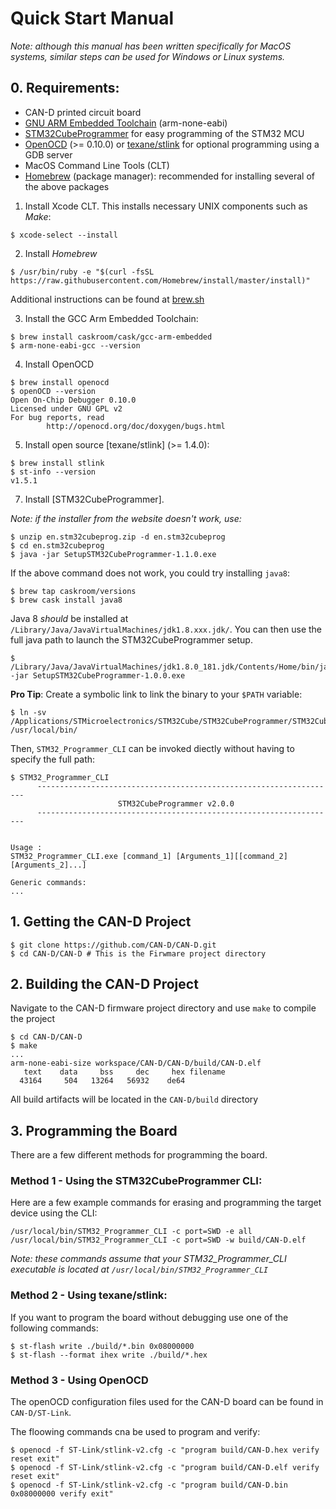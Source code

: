 # Quick Start Manual

*Note: although this manual has been written specifically for MacOS systems, similar steps can be used for Windows or Linux systems.*

## 0. Requirements:
* CAN-D printed circuit board
* [GNU ARM Embedded Toolchain](https://developer.arm.com/open-source/gnu-toolchain/gnu-rm) (arm-none-eabi)
* [STM32CubeProgrammer](https://www.st.com/en/development-tools/stm32cubeprog.html) for easy programming of the STM32 MCU
* [OpenOCD](http://openocd.org) (>= 0.10.0) or [texane/stlink](https://github.com/texane/stlink) for optional programming using a GDB server 
* MacOS Command Line Tools (CLT)
* [Homebrew](https://brew.sh) (package manager): recommended for installing several of the above packages

1. Install Xcode CLT. This installs necessary UNIX components such as *Make*:

```
$ xcode-select --install
```

2. Install *Homebrew*

```
$ /usr/bin/ruby -e "$(curl -fsSL https://raw.githubusercontent.com/Homebrew/install/master/install)"
```

Additional instructions can be found at [brew.sh](https://brew.sh)

3. Install the GCC Arm Embedded Toolchain:

```
$ brew install caskroom/cask/gcc-arm-embedded
$ arm-none-eabi-gcc --version
```

4. Install OpenOCD
```
$ brew install openocd
$ openOCD --version
Open On-Chip Debugger 0.10.0
Licensed under GNU GPL v2
For bug reports, read
        http://openocd.org/doc/doxygen/bugs.html
```

5. Install open source [texane/stlink] (>= 1.4.0):
```
$ brew install stlink
$ st-info --version
v1.5.1
```

7. Install [STM32CubeProgrammer].

*Note: if the installer from the website doesn't work, use:*

```
$ unzip en.stm32cubeprog.zip -d en.stm32cubeprog
$ cd en.stm32cubeprog
$ java -jar SetupSTM32CubeProgrammer-1.1.0.exe
```
If the above command does not work, you could try installing `java8`:
```
$ brew tap caskroom/versions
$ brew cask install java8
```
Java 8 *should* be installed at `/Library/Java/JavaVirtualMachines/jdk1.8.xxx.jdk/`. You can then use the full java path to launch the  STM32CubeProgrammer setup.
```
$ /Library/Java/JavaVirtualMachines/jdk1.8.0_181.jdk/Contents/Home/bin/java -jar SetupSTM32CubeProgrammer-1.0.0.exe
```
**Pro Tip**: Create a symbolic link to link the binary to your `$PATH` variable:
```
$ ln -sv /Applications/STMicroelectronics/STM32Cube/STM32CubeProgrammer/STM32CubeProgrammer.app/Contents/MacOs/bin/STM32_Programmer_CLI /usr/local/bin/
```
Then, `STM32_Programmer_CLI` can be invoked diectly without having to specify the full path:
```
$ STM32_Programmer_CLI
      -------------------------------------------------------------------
                        STM32CubeProgrammer v2.0.0                  
      -------------------------------------------------------------------


Usage : 
STM32_Programmer_CLI.exe [command_1] [Arguments_1][[command_2] [Arguments_2]...] 

Generic commands:
...
```

## 1. Getting the CAN-D Project
```
$ git clone https://github.com/CAN-D/CAN-D.git
$ cd CAN-D/CAN-D # This is the Firwmare project directory
```

## 2. Building the CAN-D Project
Navigate to the CAN-D firmware project directory and use `make` to compile the project
```
$ cd CAN-D/CAN-D
$ make
...
arm-none-eabi-size workspace/CAN-D/CAN-D/build/CAN-D.elf
   text    data     bss     dec     hex filename
  43164     504   13264   56932    de64
```
All build artifacts will be located in the `CAN-D/build` directory

## 3. Programming the Board

There are a few different methods for programming the board.

### Method 1 - Using the STM32CubeProgrammer CLI:
Here are a few example commands for erasing and programming the target device using the CLI:

```
/usr/local/bin/STM32_Programmer_CLI -c port=SWD -e all
/usr/local/bin/STM32_Programmer_CLI -c port=SWD -w build/CAN-D.elf
```

*Note: these commands assume that your STM32_Programmer_CLI executable is located at `/usr/local/bin/STM32_Programmer_CLI`*

### Method 2 - Using texane/stlink:
If you want to program the board without debugging use one of the following commands:
```
$ st-flash write ./build/*.bin 0x08000000
$ st-flash --format ihex write ./build/*.hex
```

### Method 3 - Using OpenOCD
The openOCD configuration files used for the CAN-D board can be found in `CAN-D/ST-Link`.

The floowing commands cna be used to program and verify:
```
$ openocd -f ST-Link/stlink-v2.cfg -c "program build/CAN-D.hex verify reset exit"
$ openocd -f ST-Link/stlink-v2.cfg -c "program build/CAN-D.elf verify reset exit"
$ openocd -f ST-Link/stlink-v2.cfg -c "program build/CAN-D.bin 0x08000000 verify exit"
```